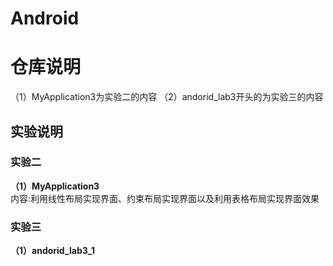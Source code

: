 # Android
# 仓库说明
（1）MyApplication3为实验二的内容
（2）andorid_lab3开头的为实验三的内容
## 实验说明
### 实验二
**（1）MyApplication3**  
内容:利用线性布局实现界面、约束布局实现界面以及利用表格布局实现界面效果

### 实验三
**（1）andorid_lab3_1**
 
